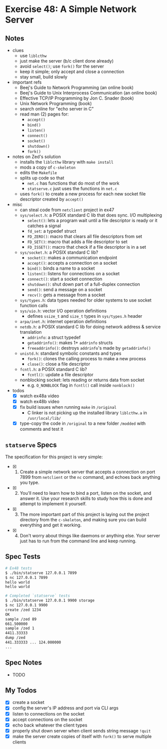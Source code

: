 # Exercise 48: A Simple Network Server

## Notes

- clues
  - use `liblcthw`
  - just make the server (b/c client done already)
  - avoid `select()`; use `fork()` for the server
  - keep it simple; only accept and close a connection
  - stay small, build slowly
- important refs
  - Beej's Guide to Network Programming (an online book)
  - Beej's Guide to Unix Interprocess Communication (an online book)
  - Effective TCP/IP Programming by Jon C. Snader (book)
  - Unix Network Programming (book)
  - search online for "echo server in C"
  - read man (2) pages for:
    - `accept()`
    - `bind()`
    - `listen()`
    - `connect()`
    - `socket()`
    - `shutdown()`
    - `fork()`
- notes on Zed's solution
  - installs the `liblcthw` library with `make install`
  - mods a copy of `c-skeleton`
  - edits the `Makefile`
  - splits up code so that
    - `net.c` has functions that do most of the work
    - `statserve.c` just uses the functions in `net.c`
  - uses `fork()` to create a new process for each new socket file descriptor created by `accept()`
- misc
  - can steal code from `netclient` project in ex47
  - `sys/select.h`: a POSIX standard C lib that does sync. I/O multiplexing
    - `select()`: lets a program wait until a file descriptor is ready or it catches a signal
    - `fd_set`: a typedef struct
    - `FD_ZERO()`: macro that clears all file descriptors from set
    - `FD_SET()`: macro that adds a file descriptor to set
    - `FD_ISSET()`: macro that check if a file descriptor is in a set
  - `sys/socket.h`: a POSIX standard C lib?
    - `socket()`: makes a communication endpoint
    - `accept()`: accepts a connection on a socket
    - `bind()`: binds a name to a socket
    - `listen()`: listens for connections on a socket
    - `connect()`: start a socket connection
    - `shutdown()`: shut down part of a full-duplex connection
    - `send()`: send a message on a socket
    - `recv()`: gets a message from a socket
  - `sys/types.h`: data types needed for older systems to use socket function calls
  - `sys/uio.h`: vector I/O operation definitions
    - defines `ssize_t` and `size_t` types in `sys/types.h` header
  - `arpa/inet.h`: internet operation definitions
  - `netdb.h`: a POSIX standard C lib for doing network address & service translation
    - `addrinfo`: a struct typedef
    - `getaddrinfo()`: makes 1+ `addrinfo` structs
    - `freeaddrinfo()`: destroys `addrinfo`'s made by `getaddrinfo()`
  - `unistd.h`: standard symbolic constants and types
    - `fork()`: clones the calling process to make a new process
    - `close()`: close a file descriptor
  - `fcntl.h`: a POSIX standard C lib?
    - `fcntl()`: update a file descriptor
  - nonblocking socket: lets reading or returns data from socket
    - e.g. `O_NONBLOCK` flag in `fcntl()` call inside `nonblock()`
- todos
  - [x] watch ex48a video
  - [x] watch ex48b video
  - [x] fix build issues when running `make` in `/original`
    - C linker is not picking up the installed library `liblcthw.a` in `/usr/local/lib/`
  - [x] type-copy the code in `/original` to a new folder `/modded` with comments and test it

## `statserve` Specs

The specification for this project is very simple:

- [x] 1. Create a simple network server that accepts a connection on port 7899 from `netclient` or the `nc` command, and echoes back anything you type.
- [x] 2. You'll need to learn how to bind a port, listen on the socket, and answer it. Use your research skills to study how this is done and attempt to implement it yourself.
- [x] 3. The more important part of this project is laying out the project directory from the `c-skeleton`, and making sure you can build everything and get it working.
- [x] 4. Don't worry about things like daemons or anything else. Your server just has to run from the command line and keep running.

## Spec Tests

```bash
# Ex48 tests
$ ./bin/statserve 127.0.0.1 7899
$ nc 127.0.0.1 7899
hello world
hello world

# Completed `statserve` tests
$ ./bin/statserve 127.0.0.1 9900 storage
$ nc 127.0.0.1 9900
create /zed 1234
OK
sample /zed 89
661.500000
sample /zed 1
4411.33333
dump /zed
441.333333 ... 124.000000
...
```

## Spec Notes

- TODO

## My Todos

- [x] create a socket
- [x] config the server's IP address and port via CLI args
- [x] listen to connections on the socket
- [x] accept connections on the socket
- [x] echo back whatever the client types
- [x] properly shut down server when client sends string message `!quit`
- [x] make the server create copies of itself with `fork()` to serve multiple clients
